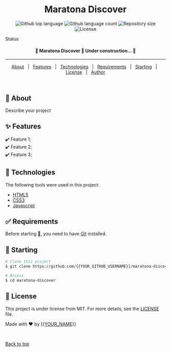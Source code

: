 <h1 align="center">Maratona Discover</h1>

<p align="center">
  <img alt="Github top language" src="https://img.shields.io/github/languages/top/{{luis-jr-zembruski}}/maratona-discover?color=56BEB8">

  <img alt="Github language count" src="https://img.shields.io/github/languages/count/{{YOUR_GITHUB_USERNAME}}/maratona-discover?color=56BEB8">

  <img alt="Repository size" src="https://img.shields.io/github/repo-size/{{YOUR_GITHUB_USERNAME}}/maratona-discover?color=56BEB8">

  <img alt="License" src="https://img.shields.io/github/license/{{YOUR_GITHUB_USERNAME}}/maratona-discover?color=56BEB8">
</p>

Status

<h4 align="center">
	🚧  Maratona Discover 🚀 Under construction...  🚧
</h4>

<hr>

<p align="center">
  <a href="#dart-about">About</a> &#xa0; | &#xa0; 
  <a href="#sparkles-features">Features</a> &#xa0; | &#xa0;
  <a href="#rocket-technologies">Technologies</a> &#xa0; | &#xa0;
  <a href="#white_check_mark-requirements">Requirements</a> &#xa0; | &#xa0;
  <a href="#checkered_flag-starting">Starting</a> &#xa0; | &#xa0;
  <a href="#memo-license">License</a> &#xa0; | &#xa0;
  <a href="https://github.com/{{YOUR_GITHUB_USERNAME}}" target="_blank">Author</a>
</p>

<br>

## :dart: About

Describe your project

## :sparkles: Features

:heavy_check_mark: Feature 1;\
:heavy_check_mark: Feature 2;\
:heavy_check_mark: Feature 3;

## :rocket: Technologies

The following tools were used in this project:

- [HTML5](https://developer.mozilla.org/pt-BR/docs/Web/HTML)
- [CSS3](https://developer.mozilla.org/pt-BR/docs/Web/CSS)
- [Javascript](https://developer.mozilla.org/pt-BR/docs/Web/JavaScript)

## :white_check_mark: Requirements

Before starting :checkered_flag:, you need to have [Git](https://git-scm.com) installed.

## :checkered_flag: Starting

```bash
# Clone this project
$ git clone https://github.com/{{YOUR_GITHUB_USERNAME}}/maratona-discover

# Access
$ cd maratona-discover
```

## :memo: License

This project is under license from MIT. For more details, see the [LICENSE](LICENSE.md) file.

Made with :heart: by <a href="https://github.com/{{YOUR_GITHUB_USERNAME}}" target="_blank">{{YOUR_NAME}}</a>

&#xa0;

<a href="#top">Back to top</a>
